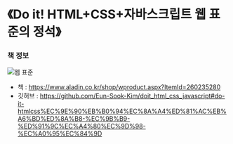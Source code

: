 # 《Do it! HTML+CSS+자바스크립트 웹 표준의 정석》

### 책 정보

![웹 표준](https://image.aladin.co.kr/product/26023/52/cover500/k132737855_1.jpg)

- 책 : https://www.aladin.co.kr/shop/wproduct.aspx?ItemId=260235280
- 깃허브 : https://github.com/Eun-Sook-Kim/doit_html_css_javascript#do-it-htmlcss%EC%9E%90%EB%B0%94%EC%8A%A4%ED%81%AC%EB%A6%BD%ED%8A%B8-%EC%9B%B9-%ED%91%9C%EC%A4%80%EC%9D%98-%EC%A0%95%EC%84%9D
